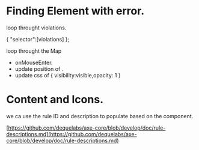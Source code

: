 # Finding Element with error.

loop throught violations.

{ "selector":[violations] };

loop throught the Map

- onMouseEnter.
- update position of <Alert />.
- update css of <Alert /> { visibility:visible,opacity: 1 }

# Content and Icons.

we ca use the rule ID and description to populate based on the component.

[https://github.com/dequelabs/axe-core/blob/develop/doc/rule-descriptions.md](https://github.com/dequelabs/axe-core/blob/develop/doc/rule-descriptions.md)